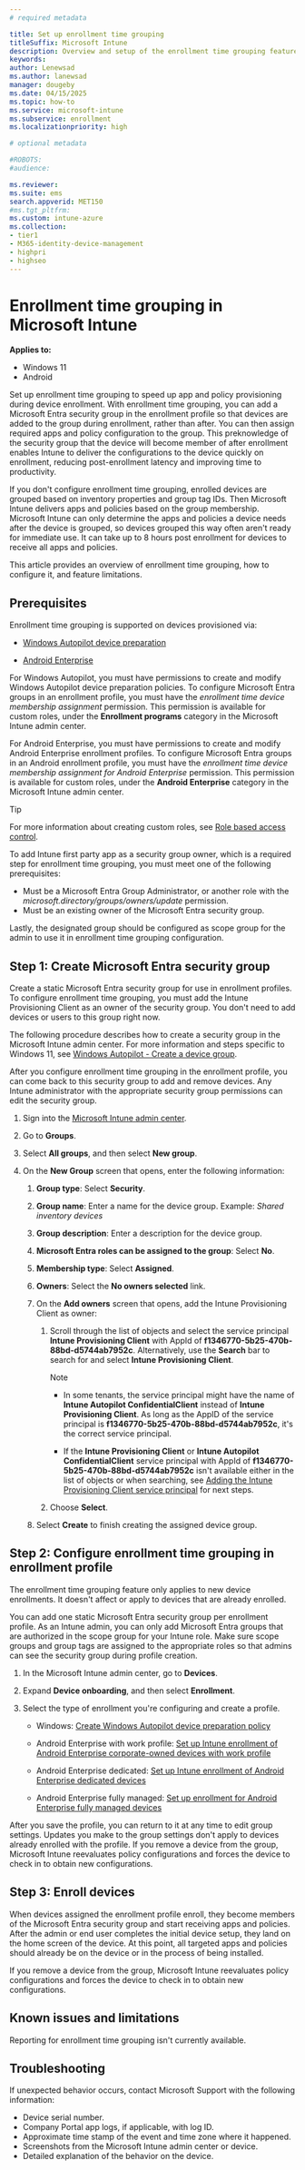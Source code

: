 ```yaml
---
# required metadata

title: Set up enrollment time grouping    
titleSuffix: Microsoft Intune 
description: Overview and setup of the enrollment time grouping feature in Microsoft Intune. 
keywords:
author: Lenewsad
ms.author: lanewsad
manager: dougeby
ms.date: 04/15/2025
ms.topic: how-to
ms.service: microsoft-intune
ms.subservice: enrollment
ms.localizationpriority: high

# optional metadata

#ROBOTS:
#audience:

ms.reviewer: 
ms.suite: ems
search.appverid: MET150
#ms.tgt_pltfrm:
ms.custom: intune-azure
ms.collection:
- tier1
- M365-identity-device-management
- highpri
- highseo
---
```


# Enrollment time grouping in Microsoft Intune        

**Applies to:**
* Windows 11 
* Android  

Set up enrollment time grouping to speed up app and policy provisioning during device enrollment. With enrollment time grouping, you can add a Microsoft Entra security group in the enrollment profile so that devices are added to the group during enrollment, rather than after. You can then assign required apps and policy configuration to the group. This preknowledge of the security group that the device will become member of after enrollment enables Intune to deliver the configurations to the device quickly on enrollment, reducing post-enrollment latency and improving time to productivity.  

If you don't configure enrollment time grouping, enrolled devices are grouped based on inventory properties and group tag IDs. Then Microsoft Intune delivers apps and policies based on the group membership. Microsoft Intune can only determine the apps and policies a device needs after the device is grouped, so devices grouped this way often aren't ready for immediate use. It can take up to 8 hours post enrollment for devices to receive all apps and policies.

This article provides an overview of enrollment time grouping, how to configure it, and feature limitations.  

## Prerequisites  

Enrollment time grouping is supported on devices provisioned via:

* [Windows Autopilot device preparation](/autopilot/device-preparation/overview)  

* [Android Enterprise](../fundamentals/deployment-guide-enrollment-android.md)  

For Windows Autopilot, you must have permissions to create and modify Windows Autopilot device preparation policies. To configure Microsoft Entra groups in an enrollment profile, you must have the *enrollment time device membership assignment* permission. This permission is available for custom roles, under the **Enrollment programs** category in the Microsoft Intune admin center. 

For Android Enterprise, you must have permissions to create and modify Android Enterprise enrollment profiles. To configure Microsoft Entra groups in an Android enrollment profile, you must have the *enrollment time device membership assignment for Android Enterprise* permission. This permission is available for custom roles, under the __Android Enterprise__ category in the Microsoft Intune admin center. 

>[!TIP]
> For more information about creating custom roles, see [Role based access control](../fundamentals/role-based-access-control.md#custom-roles).  

To add Intune first party app as a security group owner, which is a required step for enrollment time grouping, you must meet one of the following prerequisites:  
  * Must be a Microsoft Entra Group Administrator, or another role with the *microsoft.directory/groups/owners/update* permission.
  * Must be an existing owner of the Microsoft Entra security group.
    
Lastly, the designated group should be configured as scope group for the admin to use it in enrollment time grouping configuration.

## Step 1: Create Microsoft Entra security group  

Create a static Microsoft Entra security group for use in enrollment profiles. To configure enrollment time grouping, you must add the Intune Provisioning Client as an owner of the security group. You don't need to add devices or users to this group right now. 

The following procedure describes how to create a security group in the Microsoft Intune admin center. For more information and steps specific to Windows 11, see [Windows Autopilot - Create a device group](/autopilot/device-preparation/tutorial/user-driven/entra-join-device-group#create-a-device-group).    

After you configure enrollment time grouping in the enrollment profile, you can come back to this security group to add and remove devices. Any Intune administrator with the appropriate security group permissions can edit the security group.  

1. Sign into the [Microsoft Intune admin center](https://go.microsoft.com/fwlink/?linkid=2109431).

1. Go to **Groups**. 

1. Select **All groups**, and then select **New group**.

1. On the **New Group** screen that opens, enter the following information:  

    1. **Group type**: Select **Security**.

    1. **Group name**: Enter a name for the device group. Example: *Shared inventory devices*  

    1. **Group description**: Enter a description for the device group.  

    1. **Microsoft Entra roles can be assigned to the group**: Select **No**.

    1. **Membership type**: Select **Assigned**.

    1. **Owners**: Select the **No owners selected** link.

    1. On the **Add owners** screen that opens, add the Intune Provisioning Client as owner:  

       1. Scroll through the list of objects and select the service principal **Intune Provisioning Client** with AppId of **f1346770-5b25-470b-88bd-d5744ab7952c**. Alternatively, use the **Search** bar to search for and select **Intune Provisioning Client**.

           > [!NOTE]
           >
           > - In some tenants, the service principal might have the name of **Intune Autopilot ConfidentialClient** instead of **Intune Provisioning Client**. As long as the AppID of the service principal is **f1346770-5b25-470b-88bd-d5744ab7952c**, it's the correct service principal.
           >
           > - If the **Intune Provisioning Client** or **Intune Autopilot ConfidentialClient** service principal with AppId of **f1346770-5b25-470b-88bd-d5744ab7952c** isn't available either in the list of objects or when searching, see [Adding the Intune Provisioning Client service principal](/autopilot/device-preparation/tutorial/user-driven/entra-join-device-group#adding-the-intune-provisioning-client-service-principal) for next steps.  

       1. Choose **Select**.  

    1. Select **Create** to finish creating the assigned device group.  

## Step 2: Configure enrollment time grouping in enrollment profile 

The enrollment time grouping feature only applies to new device enrollments. It doesn't affect or apply to devices that are already enrolled. 

You can add one static Microsoft Entra security group per enrollment profile. As an Intune admin, you can only add Microsoft Entra groups that are authorized in the scope group for your Intune role. Make sure scope groups and group tags are assigned to the appropriate roles so that admins can see the security group during profile creation. 

1. In the Microsoft Intune admin center, go to **Devices**.  
1. Expand **Device onboarding**, and then select **Enrollment**.  
1. Select the type of enrollment you're configuring and create a profile.

   - Windows: [Create Windows Autopilot device preparation policy](/autopilot/device-preparation/tutorial/user-driven/entra-join-autopilot-policy)
      
   - Android Enterprise with work profile: [Set up Intune enrollment of Android Enterprise corporate-owned devices with work profile](/intune/intune-service/enrollment/android-corporate-owned-work-profile-enroll)
      
   - Android Enterprise dedicated: [Set up Intune enrollment of Android Enterprise dedicated devices](/intune/intune-service/enrollment/android-kiosk-enroll) 
      
   - Android Enterprise fully managed: [Set up enrollment for Android Enterprise fully managed devices](/intune/intune-service/enrollment/android-fully-managed-enroll)
      
After you save the profile, you can return to it at any time to edit group settings. Updates you make to the group settings don't apply to devices already enrolled with the profile. If you remove a device from the group, Microsoft Intune reevaluates policy configurations and forces the device to check in to obtain new configurations. 

## Step 3: Enroll devices  

When devices assigned the enrollment profile enroll, they become members of the Microsoft Entra security group and start receiving apps and policies. After the admin or end user completes the initial device setup, they land on the home screen of the device. At this point, all targeted apps and policies should already be on the device or in the process of being installed.  

If you remove a device from the group, Microsoft Intune reevaluates policy configurations and forces the device to check in to obtain new configurations.

## Known issues and limitations  

Reporting for enrollment time grouping isn't currently available.  

## Troubleshooting 

If unexpected behavior occurs, contact Microsoft Support with the following information: 

- Device serial number.   
- Company Portal app logs, if applicable, with log ID.  
- Approximate time stamp of the event and time zone where it happened. 
- Screenshots from the Microsoft Intune admin center or device.    
- Detailed explanation of the behavior on the device. 

